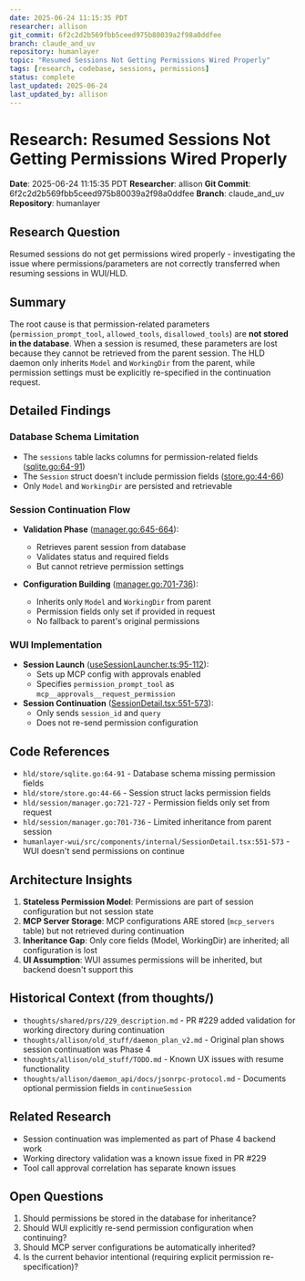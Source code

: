 ```yaml
---
date: 2025-06-24 11:15:35 PDT
researcher: allison
git_commit: 6f2c2d2b569fbb5ceed975b80039a2f98a0ddfee
branch: claude_and_uv
repository: humanlayer
topic: "Resumed Sessions Not Getting Permissions Wired Properly"
tags: [research, codebase, sessions, permissions]
status: complete
last_updated: 2025-06-24
last_updated_by: allison
---
```


# Research: Resumed Sessions Not Getting Permissions Wired Properly

**Date**: 2025-06-24 11:15:35 PDT
**Researcher**: allison
**Git Commit**: 6f2c2d2b569fbb5ceed975b80039a2f98a0ddfee
**Branch**: claude_and_uv
**Repository**: humanlayer
## Research Question

Resumed sessions do not get permissions wired properly - investigating the issue where permissions/parameters are not correctly transferred when resuming sessions in WUI/HLD.

## Summary

The root cause is that permission-related parameters (`permission_prompt_tool`, `allowed_tools`, `disallowed_tools`) are **not stored in the database**. When a session is resumed, these parameters are lost because they cannot be retrieved from the parent session. The HLD daemon only inherits `Model` and `WorkingDir` from the parent, while permission settings must be explicitly re-specified in the continuation request.

## Detailed Findings

### Database Schema Limitation

- The `sessions` table lacks columns for permission-related fields ([sqlite.go:64-91](hld/store/sqlite.go:64-91))
- The `Session` struct doesn't include permission fields ([store.go:44-66](hld/store/store.go:44-66))
- Only `Model` and `WorkingDir` are persisted and retrievable

### Session Continuation Flow

- **Validation Phase** ([manager.go:645-664](hld/session/manager.go:645-664)):

  - Retrieves parent session from database
  - Validates status and required fields
  - But cannot retrieve permission settings

- **Configuration Building** ([manager.go:701-736](hld/session/manager.go:701-736)):
  - Inherits only `Model` and `WorkingDir` from parent
  - Permission fields only set if provided in request
  - No fallback to parent's original permissions

### WUI Implementation

- **Session Launch** ([useSessionLauncher.ts:95-112](humanlayer-wui/src/hooks/useSessionLauncher.ts:95-112)):
  - Sets up MCP config with approvals enabled
  - Specifies `permission_prompt_tool` as `mcp__approvals__request_permission`
- **Session Continuation** ([SessionDetail.tsx:551-573](humanlayer-wui/src/components/internal/SessionDetail.tsx:551-573)):
  - Only sends `session_id` and `query`
  - Does not re-send permission configuration

## Code References

- `hld/store/sqlite.go:64-91` - Database schema missing permission fields
- `hld/store/store.go:44-66` - Session struct lacks permission fields
- `hld/session/manager.go:721-727` - Permission fields only set from request
- `hld/session/manager.go:701-736` - Limited inheritance from parent session
- `humanlayer-wui/src/components/internal/SessionDetail.tsx:551-573` - WUI doesn't send permissions on continue

## Architecture Insights

1. **Stateless Permission Model**: Permissions are part of session configuration but not session state
2. **MCP Server Storage**: MCP configurations ARE stored (`mcp_servers` table) but not retrieved during continuation
3. **Inheritance Gap**: Only core fields (Model, WorkingDir) are inherited; all configuration is lost
4. **UI Assumption**: WUI assumes permissions will be inherited, but backend doesn't support this

## Historical Context (from thoughts/)

- `thoughts/shared/prs/229_description.md` - PR #229 added validation for working directory during continuation
- `thoughts/allison/old_stuff/daemon_plan_v2.md` - Original plan shows session continuation was Phase 4
- `thoughts/allison/old_stuff/TODO.md` - Known UX issues with resume functionality
- `thoughts/allison/daemon_api/docs/jsonrpc-protocol.md` - Documents optional permission fields in `continueSession`

## Related Research

- Session continuation was implemented as part of Phase 4 backend work
- Working directory validation was a known issue fixed in PR #229
- Tool call approval correlation has separate known issues

## Open Questions

1. Should permissions be stored in the database for inheritance?
2. Should WUI explicitly re-send permission configuration when continuing?
3. Should MCP server configurations be automatically inherited?
4. Is the current behavior intentional (requiring explicit permission re-specification)?
